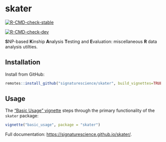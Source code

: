 
<!-- README.md is generated from README.Rmd. Please edit that file -->

# skater

<!-- badges: start -->

[![R-CMD-check-stable](https://github.com/signaturescience/skater/workflows/R-CMD-check-stable/badge.svg)](https://github.com/signaturescience/skater/actions)

[![R-CMD-check-dev](https://github.com/signaturescience/skater/workflows/R-CMD-check-dev/badge.svg)](https://github.com/signaturescience/skater/actions)
<!-- badges: end -->

**S**NP-based **K**inship **A**nalysis **T**esting and **E**valuation:
miscellaneous **R** data analysis utilties.

## Installation

Install from GitHub:

``` r
remotes::install_github("signaturescience/skater", build_vignettes=TRUE)
```

<!-- A GitHub [personal access token](https://github.com/settings/tokens) must be in the environment variable `GITHUB_PAT` or supplied as a string to `auth_token`. See `?remotes::install_github`.  -->

## Usage

The [“Basic Usage”
vignette](https://signaturescience.github.io/skater/articles/basic_usage.html)
steps through the primary functionality of the `skater` package:

``` r
vignette("basic_usage", package = "skater")
```

Full documentation: <https://signaturescience.github.io/skater/>.
